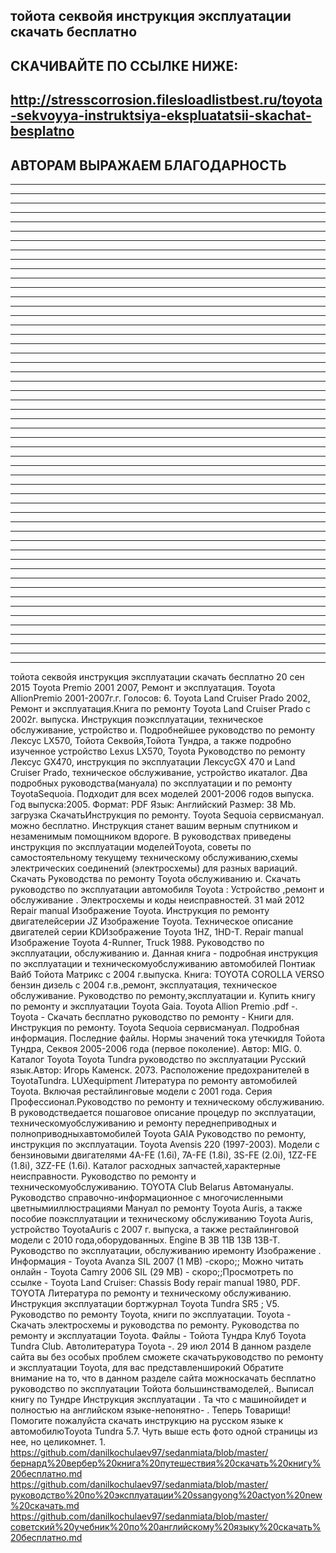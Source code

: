 тойота секвойя инструкция эксплуатации скачать бесплатно
--------------------------------------------------
СКАЧИВАЙТЕ ПО ССЫЛКЕ НИЖЕ:
--------------------------------------------------
http://stresscorrosion.filesloadlistbest.ru/toyota-sekvoyya-instruktsiya-ekspluatatsii-skachat-besplatno
--------------------------------------------------
АВТОРАМ ВЫРАЖАЕМ БЛАГОДАРНОСТЬ
--------------------------------------------------
--------------------------------------------------
--------------------------------------------------
--------------------------------------------------
--------------------------------------------------
--------------------------------------------------
--------------------------------------------------
--------------------------------------------------
--------------------------------------------------
--------------------------------------------------
--------------------------------------------------
--------------------------------------------------
--------------------------------------------------
--------------------------------------------------
--------------------------------------------------
--------------------------------------------------
--------------------------------------------------
--------------------------------------------------
--------------------------------------------------
--------------------------------------------------
--------------------------------------------------
--------------------------------------------------
--------------------------------------------------
--------------------------------------------------
--------------------------------------------------
--------------------------------------------------
--------------------------------------------------
--------------------------------------------------
--------------------------------------------------
--------------------------------------------------
--------------------------------------------------
--------------------------------------------------
--------------------------------------------------
--------------------------------------------------
--------------------------------------------------
--------------------------------------------------
--------------------------------------------------
--------------------------------------------------
--------------------------------------------------
--------------------------------------------------
--------------------------------------------------
--------------------------------------------------
--------------------------------------------------
--------------------------------------------------
--------------------------------------------------
--------------------------------------------------
--------------------------------------------------
--------------------------------------------------
--------------------------------------------------
--------------------------------------------------
--------------------------------------------------
--------------------------------------------------
--------------------------------------------------
тойота секвойя инструкция эксплуатации скачать бесплатно 20 сен 2015  Toyota Premio 2001 2007, Ремонт и эксплуатация. Toyota AllionPremio 2001-2007г.г. Голосов: 6. Toyota Land Cruiser Prado 2002, Ремонт и эксплуатация.Книга по ремонту Toyota Land Cruiser Prado с 2002г. выпуска. Инструкция поэксплуатации, техническое обслуживание, устройство и. Подробнейшее руководство по ремонту Лексус LX570, Тойота Секвойя,Тойота Тундра, а также подробно изученное устройство Lexus LX570, Toyota Руководство по ремонту Лексус GX470, инструкция по эксплуатации ЛексусGX 470 и Land Cruiser Prado, техническое обслуживание, устройство икаталог. Два подробных руководства(мануала) по эксплуатации и по ремонту ToyotaSequoia. Подходит для всех моделей 2001-2006 годов выпуска. Год выпуска:2005. Формат: PDF Язык: Английский Размер: 38 Mb. загрузка СкачатьИнструкция по ремонту. Toyota Sequoia сервисмануал. можно бесплатно. Инструкция станет вашим верным спутником и незаменимым помощником вдороге. В руководствах приведены инструкция по эксплуатации моделейToyota, советы по самостоятельному текущему техническому обслуживанию,схемы электрических соединений (электросхемы) для разных вариаций. Скачать Руководства по ремонту Toyota обслуживанию и. Скачать руководство по эксплуатации автомобиля Toyota : Устройство ,ремонт и обслуживание . Электросхемы и коды неисправностей. 31 май 2012  Repair manual Изображение Toyota. Инструкция по ремонту двигателейсерии JZ Изображение Toyota. Техническое описание двигателей серии KDИзображение Toyota 1HZ, 1HD-T. Repair manual Изображение Toyota 4-Runner, Truck 1988. Руководство по эксплуатации, обслуживанию и. Данная книга - подробная инструкция по эксплуатации и техническомуобслуживанию автомобилей Понтиак Вайб  Тойота Матрикс с 2004 г.выпуска. Книга: TOYOTA COROLLA VERSO бензин  дизель с 2004 г.в.,ремонт, эксплуатация, техническое обслуживание. Руководство по ремонту,эксплуатации и. Купить книгу по ремонту и эксплуатации Toyota Gaia. Toyota Allion Premio .pdf -. Toyota - Скачать бесплатно руководство по ремонту - Книги для. Инструкция по ремонту. Toyota Sequoia сервисмануал. Подробная информация. Последние файлы. Нормы значений тока утечкидля Тойота Тундра, Секвоя 2005-2006 года (первое поколение). Автор: MIG. 0. Каталог Toyota  Toyota Tundra руководство по эксплуатации Русский язык.Автор: Игорь Каменск. 2073. Расположение предохранителей в ToyotaTundra. LUXequipment  Литература по ремонту автомобилей Toyota. Включая рестайлинговые модели c 2001 года. Серия Профессионал.Руководство по ремонту и техническому обслуживанию. В руководстведается пошаговое описание процедур по эксплуатации, техническомуобслуживанию и ремонту переднеприводных и полноприводныхавтомобилей Toyota GAIA
Руководство по ремонту, инструкция по эксплуатации. Toyota Avensis 220 (1997-2003). Модели с бензиновыми двигателями 4A-FE (1.6i), 7A-FE (1.8i), 3S-FE (2.0i), 1ZZ-FE (1.8i), 3ZZ-FE (1.6i). Каталог расходных запчастей,характерные неисправности. Руководство по ремонту и техническомуобслуживанию. TOYOTA Club Belarus  Автомануалы. Руководство справочно-информационное с многочисленными цветнымииллюстрациями Мануал по ремонту Toyota Auris, а также пособие поэксплуатации и техническому обслуживанию Toyota Auris, устройство ToyotaAuris с 2007 г. выпуска, а также рестайлинговой модели с 2010 года,оборудованных. Engine B 3B 11B 13B 13B-T. Руководство по эксплуатации, обслуживанию иремонту Изображение . Информация - Toyota Avanza SIL 2007 (1 MB) -скоро;; Можно читать онлайн - Toyota Camry 2006 SIL (29 MB) - скоро;;Просмотреть по ссылке - Toyota Land Cruiser: Chassis  Body repair manual 1980, PDF. TOYOTA Литература по ремонту и техническому обслуживанию. Инструкция эксплуатации  бортжурнал Toyota Tundra SR5 ; V5. Руководство по ремонту Toyota, книги по эксплуатации. Toyota - Скачать электросхемы и руководства по ремонту. Руководства по ремонту и эксплуатации Toyota. Файлы - Тойота Тундра Клуб  Toyota Tundra Club. Автолитература Toyota -. 29 июл 2014  В данном разделе сайта вы без особых проблем сможете скачатьруководство по ремонту и эксплуатации Toyota, для вас представленширокий  Обратите внимание на то, что в данном разделе сайта можноскачать бесплатно руководство по эксплуатации Тойота большинствамоделей,. Выписал книгу по Тундре  Инструкция эксплуатации  . Та что с машинойидет и полностью на английском языке-непонятно- . Теперь  Товарищи!Помогите пожалуйста скачать инструкцию на русском языке к автомобилюToyota Tundra 5.7. Чуть выше есть фото одной страницы из нее, но целикомнет. 1.
https://github.com/danilkochulaev97/sedanmiata/blob/master/бернард%20вербер%20книга%20путешествия%20скачать%20книгу%20бесплатно.md
https://github.com/danilkochulaev97/sedanmiata/blob/master/руководство%20по%20эксплуатации%20ssangyong%20actyon%20new%20скачать.md
https://github.com/danilkochulaev97/sedanmiata/blob/master/советский%20учебник%20по%20английскому%20языку%20скачать%20бесплатно.md